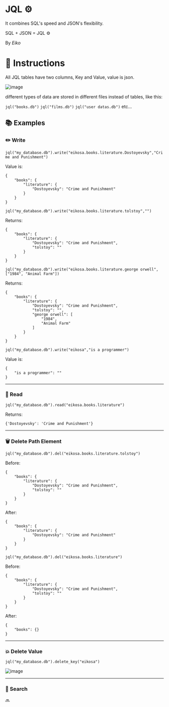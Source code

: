 # JQL ⚙️

It combines SQL's speed and JSON's flexibility.

SQL + JSON = JQL ⚙️

By _Eiko_

# 📖 Instructions

All JQL tables have two columns, Key and Value, value is json.

![image](https://user-images.githubusercontent.com/20538090/168511649-75ca7a7a-8670-42b0-86b9-a0d0acda6f45.png)

different types of data are stored in different files instead of tables, like this:

`jql("books.db")`
`jql("films.db")`
`jql("user datas.db")`
etc...

## 📚 Examples

### ✏️ Write
```jql("my_database.db").write("eikosa.books.literature.Dostoyevsky","Crime and Punishment")```


Value is:
```
{
    "books": {
        "literature": {
            "Dostoyevsky": "Crime and Punishment"
        }
    }
}
```



```jql("my_database.db").write("eikosa.books.literature.tolstoy","")```

Returns:
```
{
    "books": {
        "literature": {
            "Dostoyevsky": "Crime and Punishment",
            "tolstoy": ""
        }
    }
}
```


```jql("my_database.db").write("eikosa.books.literature.george orwell",["1984", "Animal Farm"])```

Returns:
```
{
    "books": {
        "literature": {
            "Dostoyevsky": "Crime and Punishment",
            "tolstoy": "",
            "george orwell": [
                "1984", 
                "Animal Farm"
            ]                
        }
    }
}
```

```jql("my_database.db").write("eikosa","is a programmer")```


Value is:
```
{
    "is a programmer": ""
}
```

---------------

### 📖 Read
```jql("my_database.db").read("eikosa.books.literature")```

Returns:
```
{'Dostoyevsky': 'Crime and Punishment'}
```

---------------

### 🗑 Delete Path Element
```jql("my_database.db").del("eikosa.books.literature.tolstoy")```

Before:
```
{
    "books": {
        "literature": {
            "Dostoyevsky": "Crime and Punishment",
            "tolstoy": ""
        }
    }
}
```
After:
```
{
    "books": {
        "literature": {
            "Dostoyevsky": "Crime and Punishment"
        }
    }
}
```


```jql("my_database.db").del("eikosa.books.literature")```

Before:
```
{
    "books": {
        "literature": {
            "Dostoyevsky": "Crime and Punishment",
            "tolstoy": ""
        }
    }
}
```
After:
```
{
    "books": {}
}
```

---------------

### 💥 Delete Value
```
jql("my_database.db").delete_key("eikosa")
```
![image](https://user-images.githubusercontent.com/20538090/168512470-0fe16e53-c669-4a02-8386-76f6fd21db36.png)

---------------

### 🔎 Search
🔜
